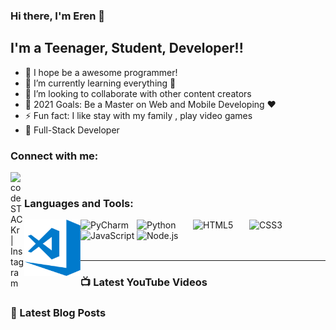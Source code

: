 ### Hi there, I'm Eren  👋


## I'm a Teenager, Student, Developer!!

- 🔭 I hope be a awesome programmer!
- 🌱 I’m currently learning everything 🤣
- 👯 I’m looking to collaborate with other content creators
- 🥅 2021 Goals: Be a Master on Web and Mobile Developing ❤️
- ⚡ Fun fact: I like stay with my family , play video games
- 🐍 Full-Stack Developer


### Connect with me:

[<img align="left" alt="codeSTACKr | Instagram" width="22px" src="https://cdn.jsdelivr.net/npm/simple-icons@v3/icons/instagram.svg" />][instagram]

<br />

### Languages and Tools:

[<img align="left" alt="Visual Studio Code" width="90px" src="https://raw.githubusercontent.com/github/explore/80688e429a7d4ef2fca1e82350fe8e3517d3494d/topics/visual-studio-code/visual-studio-code.png" />][webdevplaylist]

[<img align="left" alt="PyCharm" width="90px" src="https://miro.medium.com/max/1200/1*6Dhu1H4t028lOGbaZuyRCw.png" />][webdevplaylist]

[<img align="left" alt="Python" width="90px" src="https://upload.wikimedia.org/wikipedia/commons/thumb/c/c3/Python-logo-notext.svg/768px-Python-logo-notext.svg.png" />][webdevplaylist]

[<img align="left" alt="HTML5" width="90px" src="https://img2.pngindir.com/20180330/owe/kisspng-html-logo-world-wide-web-consortium-coding-5abed048b59401.6404065315224546007438.jpg" />][webdevplaylist]

[<img align="left" alt=" CSS3" width="90px" src="https://seeklogo.net/wp-content/uploads/2014/11/CSS3-logo-vector-400x400.png" />][webdevplaylist]


[<img align="left" alt="JavaScript" width="90px" src="https://miro.medium.com/max/1052/1*DN7ToydkJZEdVaJVK_Nhvw.png" />][webdevplaylist]

[<img align="left" alt="Node.js" width="90px" src="https://demiremre.com/content/images/2019/02/nodejs.png" />][webdevplaylist]








<br />
<br />
<br />

---

### 📺 Latest YouTube Videos


### 📕 Latest Blog Posts



  

</details>






[youtube]: https://www.youtube.com/channel/UCLkimDVnOGff-yNHBsWjQgg?view_as=subscriber

[instagram]: https://www.instagram.com/eren.glr_bg/



[webdevplaylist]: j

[jsplaylist]: https://www.google.com/url?sa=i&url=https%3A%2F%2Ftr.bitdegree.org%2Ftutorial%2Fjavascript-egitimi%2F&psig=AOvVaw2nmZ2xjGZiEvJwfVH-vHwm&ust=1605837358068000&source=images&cd=vfe&ved=0CAIQjRxqFwoTCNiCg7_Aje0CFQAAAAAdAAAAABAD

[cssplaylist]: https://www.google.com/url?sa=i&url=https%3A%2F%2Fata.com.tr%2Fblog-detay%2Fcss3-nedir-190&psig=AOvVaw16-vAl1iSUpbgIMTTkmJVg&ust=1605837392282000&source=images&cd=vfe&ved=0CAIQjRxqFwoTCOjxy83Aje0CFQAAAAAdAAAAABAJ

[reactplaylist]: https://www.google.com/url?sa=i&url=https%3A%2F%2Fmedium.com%2F%40peacecwz%2Freactjs-app-i-azure-web-app-e-deploy-etmek-ac913185bb5c&psig=AOvVaw3Fn3cBcgt9jwyZvXr2C5rA&ust=1605837404967000&source=images&cd=vfe&ved=0CAIQjRxqFwoTCIjwwdTAje0CFQAAAAAdAAAAABAD
